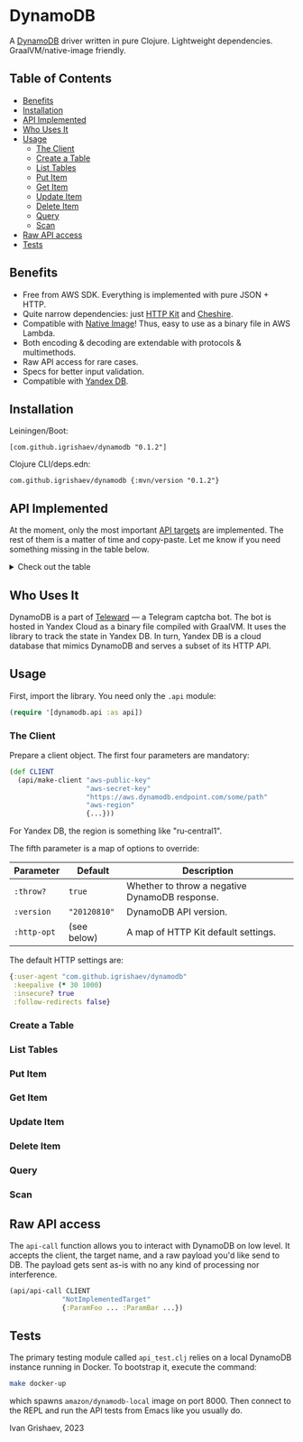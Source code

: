 # DynamoDB

[dynamodb]: https://aws.amazon.com/dynamodb/

A [DynamoDB][dynamodb] driver written in pure Clojure. Lightweight
dependencies. GraalVM/native-image friendly.

## Table of Contents

<!-- toc -->

- [Benefits](#benefits)
- [Installation](#installation)
- [API Implemented](#api-implemented)
- [Who Uses It](#who-uses-it)
- [Usage](#usage)
  * [The Client](#the-client)
  * [Create a Table](#create-a-table)
  * [List Tables](#list-tables)
  * [Put Item](#put-item)
  * [Get Item](#get-item)
  * [Update Item](#update-item)
  * [Delete Item](#delete-item)
  * [Query](#query)
  * [Scan](#scan)
- [Raw API access](#raw-api-access)
- [Tests](#tests)

<!-- tocstop -->

## Benefits

[http-kit]: https://github.com/http-kit/http-kit
[cheshire]: https://github.com/dakrone/cheshire

[native-image]: https://www.graalvm.org/22.0/reference-manual/native-image/
[ydb]: https://cloud.yandex.com/en-ru/services/ydb

- Free from AWS SDK. Everything is implemented with pure JSON + HTTP.
- Quite narrow dependencies: just [HTTP Kit][http-kit] and [Cheshire][cheshire].
- Compatible with [Native Image][native-image]! Thus, easy to use as a binary
  file in AWS Lambda.
- Both encoding & decoding are extendable with protocols & multimethods.
- Raw API access for rare cases.
- Specs for better input validation.
- Compatible with [Yandex DB][ydb].

## Installation

Leiningen/Boot:

```
[com.github.igrishaev/dynamodb "0.1.2"]
```

Clojure CLI/deps.edn:

```
com.github.igrishaev/dynamodb {:mvn/version "0.1.2"}
```

## API Implemented

[api-ops]: https://docs.aws.amazon.com/amazondynamodb/latest/APIReference/API_Operations_Amazon_DynamoDB.html

At the moment, only the most important [API targets][api-ops] are
implemented. The rest of them is a matter of time and copy-paste. Let me know if
you need something missing in the table below.

<details>
<summary>Check out the table</summary>

| Target                              | Done? | Comment |
|-------------------------------------|-------|---------|
| BatchExecuteStatement               |       |         |
| BatchGetItem                        | +     |         |
| BatchWriteItem                      |       |         |
| CreateBackup                        | +     |         |
| CreateGlobalTable                   |       |         |
| CreateTable                         | +     |         |
| DeleteBackup                        |       |         |
| DeleteItem                          | +     |         |
| DeleteTable                         | +     |         |
| DescribeBackup                      | +     |         |
| DescribeContinuousBackups           |       |         |
| DescribeContributorInsights         |       |         |
| DescribeEndpoints                   |       |         |
| DescribeExport                      |       |         |
| DescribeGlobalTable                 |       |         |
| DescribeGlobalTableSettings         |       |         |
| DescribeImport                      |       |         |
| DescribeKinesisStreamingDestination |       |         |
| DescribeLimits                      |       |         |
| DescribeTable                       | +     |         |
| DescribeTableReplicaAutoScaling     |       |         |
| DescribeTimeToLive                  |       |         |
| DisableKinesisStreamingDestination  |       |         |
| EnableKinesisStreamingDestination   |       |         |
| ExecuteStatement                    |       |         |
| ExecuteTransaction                  |       |         |
| ExportTableToPointInTime            |       |         |
| GetItem                             | +     |         |
| ImportTable                         |       |         |
| ListBackups                         |       |         |
| ListContributorInsights             |       |         |
| ListExports                         |       |         |
| ListGlobalTables                    |       |         |
| ListImports                         |       |         |
| ListTables                          | +     |         |
| ListTagsOfResource                  |       |         |
| PutItem                             | +     |         |
| Query                               | +     |         |
| RestoreTableFromBackup              |       |         |
| RestoreTableToPointInTime           |       |         |
| Scan                                | +     |         |
| TagResource                         | +     |         |
| TransactGetItems                    |       |         |
| TransactWriteItems                  |       |         |
| UntagResource                       |       |         |
| UpdateContinuousBackups             |       |         |
| UpdateContributorInsights           |       |         |
| UpdateGlobalTable                   |       |         |
| UpdateGlobalTableSettings           |       |         |
| UpdateItem                          | +     |         |
| UpdateTable                         |       |         |
| UpdateTableReplicaAutoScaling       |       |         |
| UpdateTimeToLive                    |       |         |

</details>

## Who Uses It

[teleward]: https://github.com/igrishaev/teleward

DynamoDB is a part of [Teleward][teleward] — a Telegram captcha bot. The bot is
hosted in Yandex Cloud as a binary file compiled with GraalVM. It uses the
library to track the state in Yandex DB. In turn, Yandex DB is a cloud database
that mimics DynamoDB and serves a subset of its HTTP API.

## Usage

First, import the library. You need only the `.api` module:

```clojure
(require '[dynamodb.api :as api])
```

### The Client

Prepare a client object. The first four parameters are mandatory:

```clojure
(def CLIENT
  (api/make-client "aws-public-key"
                   "aws-secret-key"
                   "https://aws.dynamodb.endpoint.com/some/path"
                   "aws-region"
                   {...}))
```

For Yandex DB, the region is something like "ru-central1".

The fifth parameter is a map of options to override:

| Parameter   | Default      | Description                                    |
|-------------|--------------|------------------------------------------------|
| `:throw?`   | `true`       | Whether to throw a negative DynamoDB response. |
| `:version`  | `"20120810"` | DynamoDB API version.                          |
| `:http-opt` | (see below)  | A map of HTTP Kit default settings.            |

The default HTTP settings are:

```clojure
{:user-agent "com.github.igrishaev/dynamodb"
 :keepalive (* 30 1000)
 :insecure? true
 :follow-redirects false}
```

### Create a Table

### List Tables

### Put Item

### Get Item

### Update Item

### Delete Item

### Query

### Scan

## Raw API access

The `api-call` function allows you to interact with DynamoDB on low level. It
accepts the client, the target name, and a raw payload you'd like send to
DB. The payload gets sent as-is with no any kind of processing nor interference.

```clojure
(api/api-call CLIENT
             "NotImplementedTarget"
             {:ParamFoo ... :ParamBar ...})
```

## Tests

The primary testing module called `api_test.clj` relies on a local DynamoDB
instance running in Docker. To bootstrap it, execute the command:

```bash
make docker-up
```

which spawns `amazon/dynamodb-local` image on port 8000. Then connect to the REPL
and run the API tests from Emacs like you usually do.

Ivan Grishaev, 2023
